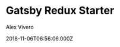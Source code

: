 ---
title: Gatsby Redux Starter
github: https://github.com/AVivero/gatsby-redux-starter
demo: https://avivero.github.io/gatsby-redux-starter/
author: Alex Vivero
ssg:
  - Gatsby
cms:
  - Markdown
css:
  - SCSS
  - Bootstrap
date: 2018-11-06T06:56:06.000Z
description: >-
  A simple GatsbyJS starter that provides multiple technologies out of the box,
  like Redux, Sass and Bootstrap.
draft: true
publish_date: '2018-11-06T06:56:06Z'
update_date: '2018-11-07T05:33:03Z'
github_star: 10
github_fork: 5
---